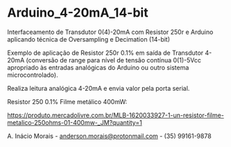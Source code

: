 # Arduino_4-20mA_14-bit
Interfaceamento de Transdutor 0(4)-20mA com Resistor 250r e Arduino aplicando técnica de Oversampling e Decimation (14-bit)


Exemplo de aplicação de Resistor 250r 0.1% em saída de Transdutor 4-20mA (conversão de range para nível de tensão contínua 0(1)-5Vcc apropriado às entradas analógicas do Arduino ou outro sistema microcontrolado). 

Realiza leitura analógica 4-20mA e envia valor pela porta serial.

Resistor 250 0.1% Filme metálico 400mW:

https://produto.mercadolivre.com.br/MLB-1620033927-1-un-resistor-filme-metalico-250ohms-01-400mw-_JM?quantity=1

A. Inácio Morais - anderson.morais@protonmail.com - (35) 99161-9878
